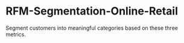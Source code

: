 # RFM-Segmentation-Online-Retail
Segment customers into meaningful categories based on these three metrics.
